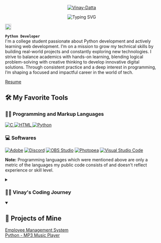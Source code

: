 <p align="center">
  <a href="https://ibb.co/wprBKS0"><img src="https://i.ibb.co/xz8XM1C/Vinay-Datta.png" alt="Vinay-Datta" border="0"></a>
</p>


  <!-- Typing SVG -->
<p align="center">
  <img src="https://readme-typing-svg.demolab.com/?lines=B.Tech%20/%20Undergraduate;Python%20Developer%20|%20Web%20Development%20Learner;Building%20Projects%20with%20Python%20and%20Frontend%20Skills;Exploring%20Django,%20Flask%20and%20Modern%20Web%20Technologies&font=Fira%20Code&center=true&vCenter=true&width=800&height=50&color=f75c7e&pause=1000&size=20" alt="Typing SVG" />
</p>




<!-- Social icons section -->
<div align="left">
  <a href="https://www.linkedin.com/in/vinay-datta-rao-gandra-2a32612a5/">
    <img width="20px" alt="LinkedIn" title="LinkedIn" src="https://i.imgur.com/yRpa1dQ.png"/>
  </a>
</div>



**`Python Developer`**
<br>
I'm a college student passionate about Python development and actively learning web development. I’m on a mission to grow my technical skills by building real-world projects and constantly exploring new technologies. I strive to balance academics with hands-on learning, blending logical problem-solving with creative thinking to develop innovative digital solutions. Through consistent practice and a deep interest in programming, I’m shaping a focused and impactful career in the world of tech.

<a style="text-align:center;" href="https://drive.google.com/file/d/1YSPvIyJ5ptM82XTgk9w3XMARHUyLxsem/view?usp=sharing">Resume</a>
<div>
  <h2>🛠️ My Favorite Tools</h2>

  <!-- Some badges are from https://github.com/Ileriayo/markdown-badges -->

  <h3>👨‍💻 Programming and Markup Languages</h3>

  <p>
    
 <a href="https://en.wikipedia.org/wiki/C_(programming_language)" target="_blank">
    <img alt="C" src="https://custom-icon-badges.demolab.com/badge/C-03599C.svg?logo=c-in-hexagon&logoColor=white">
  </a>
  
  <a href="https://en.wikipedia.org/wiki/HTML" target="_blank">
    <img alt="HTML" src="https://img.shields.io/badge/HTML-E34F26.svg?logo=html5&logoColor=white">
  </a>
  
  <a href="https://www.python.org/" target="_blank">
    <img alt="Python" src="https://img.shields.io/badge/Python-14354C.svg?logo=python&logoColor=white">
  </a>

<!--
<a href="https://github.com/search?q=user%3ADenverCoder1+language%3Ajava">
  <img alt="Java" src="https://custom-icon-badges.demolab.com/badge/Java-007396.svg?logo=java&logoColor=white">
</a>
-->
  </p>

  <h3>💻 Softwares</h3>

  <p>
      <a href="#"><img alt="Adobe" src="https://img.shields.io/badge/Adobe-FF0000.svg?logo=adobe&logoColor=white"></a>
      <a href="#"><img alt="Discord" src="https://img.shields.io/badge/-Discord-5865F2.svg?logo=discord&logoColor=white"></a>
      <a href="#"><img alt="OBS Studio" src="https://img.shields.io/badge/-OBS-302E31?logo=obs-studio&logoColor=white"></a>
      <a href="#"><img alt="Photopea" src="https://img.shields.io/badge/Photopea-18A497?logo=photopea&logoColor=white"></a>
      <a href="#"><img alt="Visual Studio Code" src="https://img.shields.io/badge/Visual%20Studio%20Code-0078d7.svg?logo=visual-studio-code&logoColor=white"></a>
  </p>
</div>


  <b>Note:</b> Programming languages which were mentioned above are only a metric of the languages my public code consists of and doesn't reflect experience or skill level.


<details>
  <summary><h3>👨‍💻 Vinay's Coding Journey</h3></summary>
  <p>
    I started my coding journey as a naive computer science student with a passion to learn everything I could about this programming world - code, theory. 
    And all the while, teaching myself video editing with a dream to make my own film, but that soon got overshadowed by my desire to excel in Web Development.
    However, I had another desire I had been pursuing throughout this time - YouTube content creation. I eventually ended up quitting my YouTube full-time career 
    in 2021 due to college. But that's always bothered me about my journey - abandoning my dream of making videos on YouTube.
  </p>
  <p>
    I have a burning desire to get back on the horse, and fulfill that dream younger me had of making videos and creating content. And in order to do that, 
    I'll be implementing a few measures to focus more time on fulfilling that dream - a dream that I'll be ready to tackle in the future.
  </p>
</details>


<details open> 
  <summary><h2>📕 Projects of Mine</h2></summary>

  <!-- Small repo cards https://github.com/DenverCoder1/github-readme-stats (fork of anuraghazra/github-readme-stats) -->
  <p align="left">
    <a href="https://github.com/VinayDattarao/Employee-Management-System">Employee Management System </a>
    <br>
    <a href="https://github.com/VinayDattarao/Python-Projects">Python - MP3 Music Player</a>
  </p>
    
</details>


